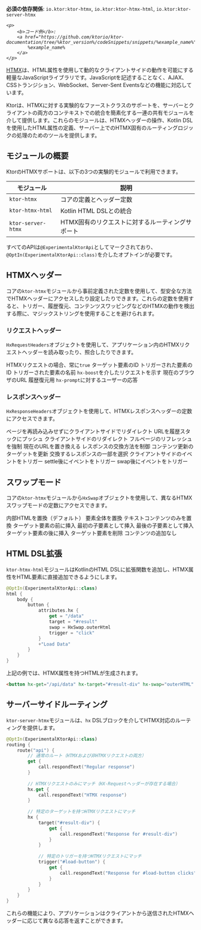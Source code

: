 [//]: # (title: HTMX連携)

<show-structure for="chapter" depth="2"/>
<primary-label ref="experimental"/>

<tldr>
<p>
<b>必須の依存関係</b>: <code>io.ktor:ktor-htmx</code>, <code>io.ktor:ktor-htmx-html</code>,
<code>io.ktor:ktor-server-htmx</code>
</p>
<var name="example_name" value="htmx-integration"/>

    <p>
        <b>コード例</b>:
        <a href="https://github.com/ktorio/ktor-documentation/tree/%ktor_version%/codeSnippets/snippets/%example_name%">
            %example_name%
        </a>
    </p>
    
</tldr>

[HTMX](https://htmx.org/)は、HTML属性を使用して動的なクライアントサイドの動作を可能にする軽量なJavaScriptライブラリです。JavaScriptを記述することなく、AJAX、CSSトランジション、WebSocket、Server-Sent Eventsなどの機能に対応しています。

Ktorは、HTMXに対する実験的なファーストクラスのサポートを、サーバーとクライアントの両方のコンテキストでの統合を簡素化する一連の共有モジュールを介して提供します。これらのモジュールは、HTMXヘッダーの操作、Kotlin DSLを使用したHTML属性の定義、サーバー上でのHTMX固有のルーティングロジックの処理のためのツールを提供します。

## モジュールの概要

KtorのHTMXサポートは、以下の3つの実験的モジュールで利用できます。

| モジュール             | 説明                                    |
|--------------------|--------------------------------------------|
| `ktor-htmx`        | コアの定義とヘッダー定数                     |
| `ktor-htmx-html`   | Kotlin HTML DSLとの統合                  |
| `ktor-server-htmx` | HTMX固有のリクエストに対するルーティングサポート |

すべてのAPIは`@ExperimentalKtorApi`としてマークされており、`@OptIn(ExperimentalKtorApi::class)`を介したオプトインが必要です。

## HTMXヘッダー

コアの`ktor-htmx`モジュールから事前定義された定数を使用して、型安全な方法でHTMXヘッダーにアクセスしたり設定したりできます。これらの定数を使用すると、トリガー、履歴復元、コンテンツスワッピングなどのHTMXの動作を検出する際に、マジックストリングを使用することを避けられます。

### リクエストヘッダー

`HxRequestHeaders`オブジェクトを使用して、アプリケーション内のHTMXリクエストヘッダーを読み取ったり、照合したりできます。

<deflist type="wide">
<def title="HxRequestHeaders.Request">HTMXリクエストの場合、常に<code>true</code></def>
<def title="HxRequestHeaders.Target">ターゲット要素のID</def>
<def title="HxRequestHeaders.Trigger">トリガーされた要素のID</def>
<def title="HxRequestHeaders.TriggerName">トリガーされた要素の名前</def>
<def title="HxRequestHeaders.Boosted"><code>hx-boost</code>を介したリクエストを示す</def>
<def title="HxRequestHeaders.CurrentUrl">現在のブラウザのURL</def>
<def title="HxRequestHeaders.HistoryRestoreRequest">履歴復元用</def>
<def title="HxRequestHeaders.Prompt"><code>hx-prompt</code>に対するユーザーの応答</def>
</deflist>

### レスポンスヘッダー

`HxResponseHeaders`オブジェクトを使用して、HTMXレスポンスヘッダーの定数にアクセスできます。

<deflist type="wide">
<def title="HxResponseHeaders.Location">ページを再読み込みせずにクライアントサイドでリダイレクト</def>
<def title="HxResponseHeaders.PushUrl">URLを履歴スタックにプッシュ</def>
<def title="HxResponseHeaders.Redirect">クライアントサイドのリダイレクト</def>
<def title="HxResponseHeaders.Refresh">フルページのリフレッシュを強制</def>
<def title="HxResponseHeaders.ReplaceUrl">現在のURLを置き換える</def>
<def title="HxResponseHeaders.Reswap">レスポンスの交換方法を制御</def>
<def title="HxResponseHeaders.Retarget">コンテンツ更新のターゲットを更新</def>
<def title="HxResponseHeaders.Reselect">交換するレスポンスの一部を選択</def>
<def title="HxResponseHeaders.Trigger">クライアントサイドのイベントをトリガー</def>
<def title="HxResponseHeaders.TriggerAfterSettle">settle後にイベントをトリガー</def>
<def title="HxResponseHeaders.TriggerAfterSwap">swap後にイベントをトリガー</def>
</deflist>

## スワップモード

コアの`ktor-htmx`モジュールから`HxSwap`オブジェクトを使用して、異なるHTMXスワップモードの定数にアクセスできます。

<deflist type="medium">
<def title="HxSwap.innerHtml">内部HTMLを置換（デフォルト）</def>
<def title="HxSwap.outerHtml ">要素全体を置換</def>
<def title="HxSwap.textContent">テキストコンテンツのみを置換</def>
<def title="HxSwap.beforeBegin">ターゲット要素の前に挿入</def>
<def title="HxSwap.afterBegin">最初の子要素として挿入</def>
<def title="HxSwap.beforeEnd">最後の子要素として挿入</def>
<def title="HxSwap.afterEnd">ターゲット要素の後に挿入</def>
<def title="HxSwap.delete">ターゲット要素を削除</def>
<def title="HxSwap.none">コンテンツの追加なし</def>
</deflist>

## HTML DSL拡張

`ktor-htmx-html`モジュールはKotlinのHTML DSLに拡張関数を追加し、HTMX属性をHTML要素に直接追加できるようにします。

```kotlin
@OptIn(ExperimentalKtorApi::class)
html {
    body {
        button {
            attributes.hx {
                get = "/data"
                target = "#result"
                swap = HxSwap.outerHtml
                trigger = "click"
            }
            +"Load Data"
        }
    }
}
```

上記の例では、HTMX属性を持つHTMLが生成されます。

```html
<button hx-get="/api/data" hx-target="#result-div" hx-swap="outerHTML" hx-trigger="click">Load Data</button>
```

## サーバーサイドルーティング

`ktor-server-htmx`モジュールは、`hx` DSLブロックを介してHTMX対応のルーティングを提供します。

```kotlin
@OptIn(ExperimentalKtorApi::class)
routing {
    route("api") {
        // 通常のルート（HTMXおよび非HTMXリクエストの両方）
        get {
            call.respondText("Regular response")
        }
        
        // HTMXリクエストのみにマッチ（HX-Requestヘッダーが存在する場合）
        hx.get {
            call.respondText("HTMX response")
        }
        
        // 特定のターゲットを持つHTMXリクエストにマッチ
        hx {
            target("#result-div") {
                get {
                    call.respondText("Response for #result-div")
                }
            }
            
            // 特定のトリガーを持つHTMXリクエストにマッチ
            trigger("#load-button") {
                get {
                    call.respondText("Response for #load-button clicks")
                }
            }
        }
    }
}
```

これらの機能により、アプリケーションはクライアントから送信されたHTMXヘッダーに応じて異なる応答を返すことができます。